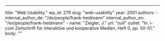 ---
  title: "Web Usability."
  wp_id: 279
  slug: "web-usability"
  year: 2001
  authors: 
    - 
      internal_author_de: "/de/people/frank-heidmann"
      internal_author_en: "/en/people/frank-heidmann"
    - 
      name: "Ziegler, J."
      url: "null"
  outlet: "In: i-com Zeitschrift für interaktive und kooperative Medien, Heft 0, pp. 50-51."
  body: ""
